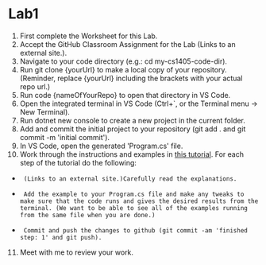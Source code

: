 # Lab1

  1.  First complete the Worksheet for this Lab.
  2.  Accept the GitHub Classroom Assignment for the Lab (Links to an external site.).
  3.  Navigate to your code directory (e.g.: cd my-cs1405-code-dir).
  4.  Run git clone {yourUrl} to make a local copy of your repository. (Reminder, replace {yourUrl} including the brackets with your actual repo url.)
  5.  Run code {nameOfYourRepo} to open that directory in VS Code.
  6.  Open the integrated terminal in VS Code (Ctrl+`, or the Terminal menu -> New Terminal).
  7.  Run dotnet new console to create a new project in the current folder.
  8.  Add and commit the initial project to your repository (git add . and git commit -m 'initial commit').
  9.  In VS Code, open the generated 'Program.cs' file.
  10. Work through the instructions and examples in [this tutorial](https://docs.microsoft.com/en-us/dotnet/csharp/tour-of-csharp/tutorials/numbers-in-csharp). For each step of the tutorial do the following:
  +      (Links to an external site.)Carefully read the explanations.
  +      Add the example to your Program.cs file and make any tweaks to make sure that the code runs and gives the desired results from the terminal. (We want to be able to see all of the examples running from the same file when you are done.)
  +      Commit and push the changes to github (git commit -am 'finished step: 1' and git push).
  11. Meet with me to review your work.
